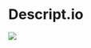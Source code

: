 # Descript.io

<img src="https://descriptio.visualstudio.com/_apis/public/build/definitions/e2d445fe-8893-4fad-9387-10f513d44c02/1/badge"/>
